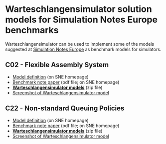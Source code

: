 # Warteschlangensimulator solution models for Simulation Notes Europe benchmarks

Warteschlangensimulator can be used to implement some of the models suggested at [Simulation Notes Europe](https://www.sne-journal.org/) as benchmark models for simulators.

## C02 - Flexible Assembly System

* [Model definition](https://www.sne-journal.org/benchmarks/c02/) (on SNE homepage)
* [Benchmark note paper](https://www.sne-journal.org/fileadmin/user_upload_sne/SNE_Issues_OA/SNE_34_1/articles/sne.34.1.10673.bn02.OA.pdf) (pdf file; on SNE homepage)
* [**Warteschlangensimulator models**](SNE-C2.zip) (zip file)
* [Screenshot of Warteschlangensimulator model](SNE-C2.png)

<!--

## C04 - Dining Philosophers I

* [Model definition](https://www.sne-journal.org/benchmarks/c04/) (on SNE homepage)
* [**Warteschlangensimulator models**](SNE-C4.zip) (zip file)
* [Screenshot of Warteschlangensimulator model](SNE-C4.png)

## C06 - Emergency Department - Follow-up Treatment

* [Model definition](https://www.sne-journal.org/benchmarks/c06/) (on SNE homepage)
* [**Warteschlangensimulator models**](SNE-C6.zip) (zip file)
* [Screenshot of Warteschlangensimulator model](SNE-C6.png)

## C10 - Dining Philosophers II

* [Model definition](https://www.sne-journal.org/benchmarks/c10/) (on SNE homepage)
* [**Warteschlangensimulator models**](SNE-C10.zip) (zip file)
* [Screenshot of Warteschlangensimulator model](SNE-C10.png)

-->

## C22 - Non-standard Queuing Policies

* [Model definition](https://www.sne-journal.org/benchmarks/c22/) (on SNE homepage)
* [Benchmark note paper](https://www.sne-journal.org/fileadmin/user_upload_sne/SNE_Issues_OA/SNE_34_1/articles/sne.34.1.10674.bn22.OA.pdf) (pdf file; on SNE homepage)
* [**Warteschlangensimulator models**](SNE-C22.zip) (zip file)
* [Screenshot of Warteschlangensimulator model](SNE-C22.png)
